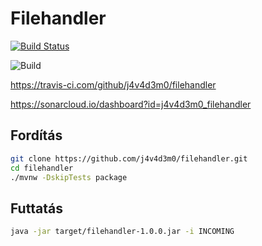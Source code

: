 # Filehandler
[![Build Status](https://travis-ci.com/j4v4d3m0/filehandler.svg?branch=main)](https://travis-ci.com/j4v4d3m0/filehandler)

![Build](https://github.com/j4v4d3m0/filehandler/workflows/Build/badge.svg)

https://travis-ci.com/github/j4v4d3m0/filehandler

https://sonarcloud.io/dashboard?id=j4v4d3m0_filehandler

## Fordítás
```bash
git clone https://github.com/j4v4d3m0/filehandler.git
cd filehandler
./mvnw -DskipTests package
```
## Futtatás
```bash
java -jar target/filehandler-1.0.0.jar -i INCOMING
```
